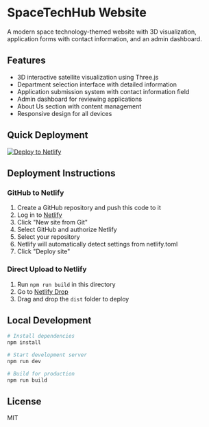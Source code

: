 # SpaceTechHub Website

A modern space technology-themed website with 3D visualization, application forms with contact information, and an admin dashboard.

## Features

- 3D interactive satellite visualization using Three.js
- Department selection interface with detailed information
- Application submission system with contact information field
- Admin dashboard for reviewing applications
- About Us section with content management
- Responsive design for all devices

## Quick Deployment

[![Deploy to Netlify](https://www.netlify.com/img/deploy/button.svg)](https://app.netlify.com/start/deploy?repository=https://github.com/yourusername/spacetechhub)

## Deployment Instructions

### GitHub to Netlify

1. Create a GitHub repository and push this code to it
2. Log in to [Netlify](https://app.netlify.com/)
3. Click "New site from Git" 
4. Select GitHub and authorize Netlify
5. Select your repository
6. Netlify will automatically detect settings from netlify.toml
7. Click "Deploy site"

### Direct Upload to Netlify

1. Run `npm run build` in this directory
2. Go to [Netlify Drop](https://app.netlify.com/drop)
3. Drag and drop the `dist` folder to deploy

## Local Development

```bash
# Install dependencies
npm install

# Start development server
npm run dev

# Build for production
npm run build
```

## License

MIT
